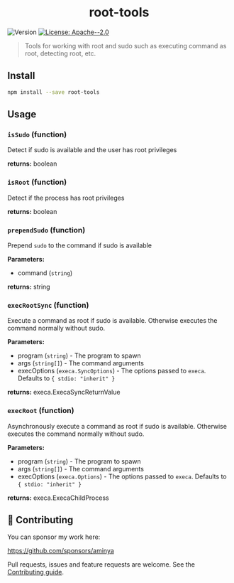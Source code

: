 <h1 align="center">root-tools</h1>
<p>
  <img alt="Version" src="https://img.shields.io/badge/version-1.0.0-blue.svg?cacheSeconds=2592000" />
  <a href="#" target="_blank">
    <img alt="License: Apache--2.0" src="https://img.shields.io/badge/License-Apache--2.0-yellow.svg" />
  </a>
</p>

> Tools for working with root and sudo such as executing command as root, detecting root, etc.

## Install

```sh
npm install --save root-tools
```

## Usage

<!-- INSERT GENERATED DOCS START -->

### `isSudo` (function)

Detect if sudo is available and the user has root privileges

**returns:** boolean

### `isRoot` (function)

Detect if the process has root privileges

**returns:** boolean

### `prependSudo` (function)

Prepend `sudo` to the command if sudo is available

**Parameters:**

- command (`string`)

**returns:** string

### `execRootSync` (function)

Execute a command as root if sudo is available. Otherwise executes the command normally without sudo.

**Parameters:**

- program (`string`) - The program to spawn
- args (`string[]`) - The command arguments
- execOptions (`execa.SyncOptions`) - The options passed to `execa`. Defaults to `{ stdio: "inherit" }`

**returns:** execa.ExecaSyncReturnValue<string>

### `execRoot` (function)

Asynchronously execute a command as root if sudo is available. Otherwise executes the command normally without sudo.

**Parameters:**

- program (`string`) - The program to spawn
- args (`string[]`) - The command arguments
- execOptions (`execa.Options`) - The options passed to `execa`. Defaults to `{ stdio: "inherit" }`

**returns:** execa.ExecaChildProcess<string>

<!-- INSERT GENERATED DOCS END -->

## 🤝 Contributing

You can sponsor my work here:

https://github.com/sponsors/aminya

Pull requests, issues and feature requests are welcome.
See the [Contributing guide](https://github.com/aminya/setup-cpp/blob/master/CONTRIBUTING.md).
